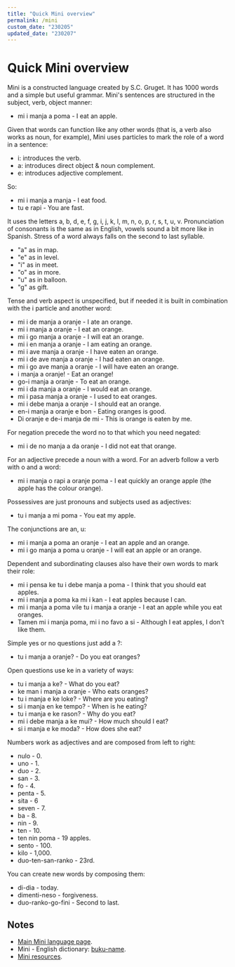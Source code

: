 ```yaml
---
title: "Quick Mini overview"
permalink: /mini
custom_date: "230205"
updated_date: "230207"
---
```


# Quick Mini overview

Mini is a constructed language created by S.C. Gruget. It has 1000 words and a simple but useful grammar. Mini's sentences are structured in the subject, verb, object manner:

- mi i manja a poma - I eat an apple.

Given that words can function like any other words (that is, a verb also works as noun, for example), Mini uses particles to mark the role of a word in a sentence:

- i: introduces the verb.
- a: introduces direct object & noun complement.
- e: introduces adjective complement.

So:

- mi i manja a manja - I eat food.
- tu e rapi - You are fast. 

It uses the letters a, b, d, e, f, g, i, j, k, l, m, n, o, p, r, s, t, u, v. Pronunciation of consonants is the same as in English, vowels sound a bit more like in Spanish. Stress of a word always falls on the second to last syllable.

- "a" as in map.
- "e" as in level.
- "i" as in meet.
- "o" as in more.
- "u" as in balloon.
- "g" as gift.

Tense and verb aspect is unspecified, but if needed it is built in combination with the i particle and another word:

- mi i de manja a oranje - I ate an orange.
- mi i manja a oranje - I eat an orange.
- mi i go manja a oranje - I will eat an orange.
- mi i en manja a oranje - I am eating an orange.
- mi i ave manja a oranje - I have eaten an orange.
- mi i de ave manja a oranje - I had eaten an orange.
- mi i go ave manja a oranje - I will have eaten an orange.
- i manja a oranje! - Eat an orange!
- go-i manja a oranje - To eat an orange.
- mi i da manja a oranje - I would eat an orange.
- mi i pasa manja a oranje - I used to eat oranges.
- mi i debe manja a oranje - I should eat an orange.
- en-i manja a oranje e bon - Eating oranges is good.
- Di oranje e de-i manja de mi - This is orange is eaten by me.

For negation precede the word no to that which you need negated:

- mi i de no manja a da oranje - I did not eat that orange.

For an adjective precede a noun with a word. For an adverb follow a verb with o and a word:

- mi i manja o rapi a oranje poma - I eat quickly an orange apple (the apple has the colour orange).

Possessives are just pronouns and subjects used as adjectives:

- tu i manja a mi poma - You eat my apple.

The conjunctions are an, u:

- mi i manja a poma an oranje - I eat an apple and an orange.
- mi i go manja a poma u oranje - I will eat an apple or an orange.

Dependent and subordinating clauses also have their own words to mark their role:

- mi i pensa ke tu i debe manja a poma - I think that you should eat apples.
- mi i manja a poma ka mi i kan - I eat apples because I can.
- mi i manja a poma vile tu i manja a oranje - I eat an apple while you eat oranges.
- Tamen mi i manja poma, mi i no favo a si - Although I eat apples, I don't like them.

Simple yes or no questions just add a ?:

- tu i manja a oranje? - Do you eat oranges?

Open questions use ke in a variety of ways:

- tu i manja a ke? - What do you eat?
- ke man i manja a oranje - Who eats oranges?
- tu i manja e ke loke? - Where are you eating?
- si i manja en ke tempo? - When is he eating?
- tu i manja e ke rason? - Why do you eat?
- mi i debe manja a ke mui? - How much should I eat?
- si i manja e ke moda? - How does she eat?

Numbers work as adjectives and are composed from left to right:

- nulo - 0.
- uno - 1.
- duo - 2.
- san - 3.
- fo - 4.
- penta - 5.
- sita - 6
- seven - 7.
- ba - 8.
- nin - 9.
- ten - 10.
- ten nin poma - 19 apples.
- sento - 100.
- kilo - 1,000.
- duo-ten-san-ranko - 23rd.

You can create new words by composing them:

- di-dia - today.
- dimenti-neso - forgiveness.
- duo-ranko-go-fini - Second to last.

## Notes

- [Main Mini language page](https://minilanguage.com/).
- Mini - English dictionary: [buku-name](https://jprogr.github.io/buku-name/).
- [Mini resources](/mini-resources).
